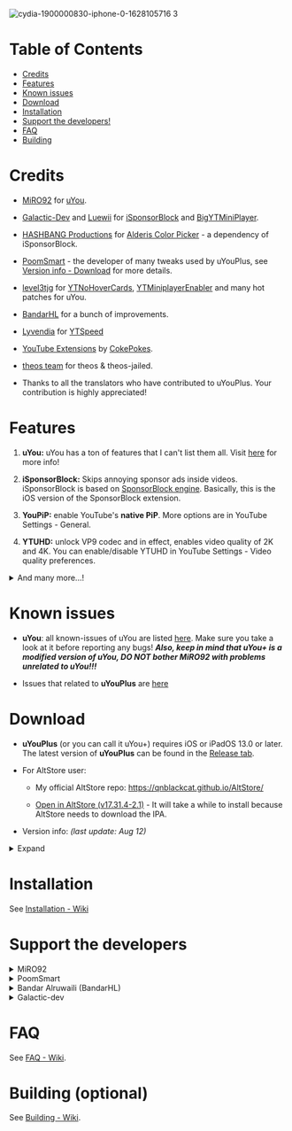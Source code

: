 ![cydia-1900000830-iphone-0-1628105716 3](https://user-images.githubusercontent.com/52943116/135612614-3d3138cb-2a3d-4ed1-9244-905bab8f5c9f.PNG)

# Table of Contents

* [Credits](#credits)
* [Features](#features)
* [Known issues](#known-issues)
* [Download](#download)
* [Installation](#installation)
* [Support the developers!](#support-the-developers)
* [FAQ](#faq)
* [Building](#building-optional)

# Credits

- [MiRO92](https://twitter.com/miro92) for [uYou](https://github.com/MiRO92/uYou-for-YouTube).

- [Galactic-Dev](https://github.com/Galactic-Dev) and [Luewii](https://github.com/Luewii) for [iSponsorBlock](https://github.com/Galactic-Dev/iSponsorBlock) and [BigYTMiniPlayer](https://github.com/Galactic-Dev/BigYTMiniPlayer).

- [HASHBANG Productions](https://github.com/hbang) for [Alderis Color Picker](https://github.com/hbang/Alderis) - a dependency of iSponsorBlock.

- [PoomSmart](https://twitter.com/poomsmart) - the developer of many tweaks used by uYouPlus, see [Version info - Download](#download) for more details.

- [level3tjg](https://twitter.com/level3tjg) for [YTNoHoverCards](https://github.com/level3tjg/YTNoHoverCards), [YTMiniplayerEnabler](https://github.com/level3tjg/YTMiniplayerEnabler) and many hot patches for uYou.

- [BandarHL](https://twitter.com/bandarhl) for a bunch of improvements.

- [Lyvendia](https://github.com/Lyvendia/) for [YTSpeed](https://github.com/Lyvendia/YTSpeed/)

- [YouTube Extensions](https://github.com/CokePokes/YoutubeExtensions) by [CokePokes](https://github.com/CokePokes/).

- [theos team](https://github.com/theos/theos) for theos & theos-jailed.

- Thanks to all the translators who have contributed to uYouPlus. Your contribution is highly appreciated!

# Features

1. **uYou:** uYou has a ton of features that I can't list them all. Visit [here](https://miro92.com/repo/depictions/?p=com.miro.uyou) for more info!

2. **iSponsorBlock:** Skips annoying sponsor ads inside videos. iSponsorBlock is based on [SponsorBlock engine](https://sponsor.ajay.app/). Basically, this is the iOS version of the SponsorBlock extension.

3. **YouPiP:** enable YouTube's **native PiP**. More options are in YouTube Settings - General.

4. **YTUHD:** unlock VP9 codec and in effect, enables video quality of 2K and 4K. You can enable/disable YTUHD in YouTube Settings - Video quality preferences.

<details>
  <summary>And many more...!</summary>

5. **YTAutoFullScreen:** autoplay videos at full screen.

6. **YTClassicVideoQuality:** since YouTube v16.xx, you need one more step to change the video quality. YTClassicVideoQuality brings back the old video quality selector, which is a lot better than the new one.

7. **YTNoHoverCards:** offer an option to enable/disable the annoying suggested videos show up at the end of the videos.

8. **YTNoCheckLocalNetwork**: block the Local Network permission popup.

9. **YouRememberCaption**: make YouTube remember your video caption setting (if not already).

10. **NoYTPremium**: remove YouTube Premium upshells.

11. **YTSpeed**: add 2.25, 2.5, 2.75, and 3x playback speed

12. **YTMiniplayerEnabler**: enable Miniplayer for all YouTube videos.

</details>

# Known issues 

- **uYou**: all known-issues of uYou are listed [here](https://github.com/MiRO92/uYou-for-YouTube/issues). Make sure you take a look at it before reporting any bugs! ***Also, keep in mind that uYou+ is a modified version of uYou, DO NOT bother MiRO92 with problems unrelated to uYou!!!***

- Issues that related to **uYouPlus** are [here](https://github.com/qnblackcat/uYouPlus/issues/)

# Download

- **uYouPlus** (or you can call it uYou+) requires iOS or iPadOS 13.0 or later. The latest version of **uYouPlus** can be found in the [Release tab](https://github.com/qnblackcat/uYouPlus/releases).

- For AltStore user: 

  - My official AltStore repo: https://qnblackcat.github.io/AltStore/

  - [Open in AltStore (v17.31.4-2.1)](https://tinyurl.com/2p99amjz) - It will take a while to install because AltStore needs to download the IPA.

- Version info: _(last update: Aug 12)_

<details>
  <summary>Expand</summary>

| **Tweaks/App** | **Developer** | **Version** | **Open source** |
| - | - | :-: | :-:  |
| **YouTube** | Google Inc | 17.31.4 | ✖︎ |
| [uYou](https://github.com/MiRO92/uYou-for-YouTube) | [MiRO92](https://twitter.com/miro92) | 2.1 | ✖︎ |
| [Open in YouTube](https://github.com/CokePokes/YoutubeExtensions) | [CokePokes](https://github.com/CokePokes) | 1.2 | ✖︎ |
| **iSponsorBlock** | [Galactic-Dev](https://github.com/Galactic-Dev) | 1.0-15 | [✔︎](https://github.com/Galactic-Dev/iSponsorBlock) |
| **BigYTMiniPlayer** | [Galactic-Dev](https://github.com/Galactic-Dev) | 1.0-1 | [✔︎](https://github.com/Galactic-Dev/BigYTMiniPlayer) |
| **YTNoHoverCards** | [level3tjg](https://twitter.com/level3tjg) | 0.0.3 | [✔︎](https://github.com/level3tjg/YTNoHoverCards) |
| **YTMiniplayerEnabler** | [level3tjg](https://twitter.com/level3tjg) | 0.0.2 | [✔︎](https://github.com/level3tjg/YTMiniplayerEnabler) |
| **YTSpeed** | [Lyvendia](https://github.com/Lyvendia) | 1.0.1 | [✔︎](https://github.com/Lyvendia/YTSpeed) |
| **YTCastConfirm** | [JamieBerghmans](https://github.com/JamieBerghmans) | 1.0.0 | [✔︎](https://github.com/JamieBerghmans/YTCastConfirm) |
| **Alderis Color Picker** | [HASHBANG Productions](https://github.com/hbang) | 1.2| [✔︎](https://github.com/hbang/Alderis) |
| **YTUHD** | [PoomSmart](https://twitter.com/poomsmart) | 1.2.9 | [✔︎](https://github.com/PoomSmart/YTUHD) |
| **YouPiP** | [PoomSmart](https://twitter.com/poomsmart) | 1.7.7 | [✔︎](https://github.com/PoomSmart/YouPiP) |
| **IAmYouTube** | [PoomSmart](https://twitter.com/poomsmart) | 1.2.0 | [✔︎](https://github.com/PoomSmart/IAmYouTube) |
| **YTReExplore** | [PoomSmart](https://twitter.com/poomsmart) | 1.0.2 | [✔︎](https://github.com/PoomSmart/YTReExplore) |
| **NoYTPremium** | [PoomSmart](https://twitter.com/poomsmart) | 1.0.4 | [✔︎](https://github.com/PoomSmart/NoYTPremium) |
| **YTNoPaidPromo** | [PoomSmart](https://twitter.com/poomsmart) | 1.0.0 | [✔︎](https://github.com/PoomSmart/YTNoPaidPromo) |
| **YTAutoFullScreen** | [PoomSmart](https://twitter.com/poomsmart) | 1.0.3 | [✔︎](https://github.com/PoomSmart/YTAutoFullScreen) |
| **YouRememberCaption** | [PoomSmart](https://twitter.com/poomsmart) | 1.0.0 | [✔︎](https://poomsmart.github.io/repo/depictions/youremembercaption.html) |
| **YTClassicVideoQuality** | [PoomSmart](https://twitter.com/poomsmart) | 1.0.1 | [✔︎](https://github.com/PoomSmart/YTClassicVideoQuality) |
| **Return YouTube Dislike** | [PoomSmart](https://twitter.com/poomsmart) | 1.6.6 | [✔︎](https://github.com/PoomSmart/Return-YouTube-Dislikes) |
| **YTNoCheckLocalNetwork** | [PoomSmart](https://twitter.com/poomsmart) | 1.0.2 | [✔︎](https://poomsmart.github.io/repo/depictions/ytnochecklocalnetwork.html) |

</details>

# Installation
See [Installation - Wiki](https://github.com/qnblackcat/uYouPlus/wiki/Installation)

# Support the developers

<details>
  <summary>MiRO92</summary>
  
- CashApp: https://cash.app/$MiRO92M
 
- Other payment methods are available in uYou's settings.
</details>

<details>
  <summary>PoomSmart</summary>

- Paypal: https://poomsmart.github.io/

</details>

<details>
  <summary>Bandar Alruwaili (BandarHL)</summary>

- Paypal: https://www.paypal.com/paypalme/BandarHL
</details>

<details>
  <summary>Galactic-dev</summary>
  
- Paypal: https://www.paypal.com/paypalme/DBrett684 

- Venmo: https://venmo.com/u/DavidBrett
</details>


# FAQ

See [FAQ - Wiki](https://github.com/qnblackcat/uYouPlus/wiki/FAQ).

# Building (optional)

See [Building - Wiki](https://github.com/qnblackcat/uYouPlus/wiki/Building).
